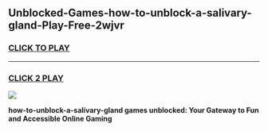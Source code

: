 
## Unblocked-Games-how-to-unblock-a-salivary-gland-Play-Free-2wjvr
<h3>
<a href="https://premium76.site?title=how-to-unblock-a-salivary-gland&ref=23A">CLICK TO PLAY</a></h3>
<hr>

<h3>
<a href="https://premium76.site?title=how-to-unblock-a-salivary-gland&ref=23A">CLICK 2 PLAY</a>
  
</h3>

<a href="https://premium76.site?title=how-to-unblock-a-salivary-gland&ref=23A"><img src="https://clearcache.store/games.png"></a>


**how-to-unblock-a-salivary-gland games unblocked: Your Gateway to Fun and Accessible Online Gaming**
